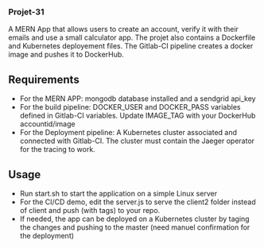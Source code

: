 ### Projet-31
A MERN App that allows users to create an account, verify it with their emails and use a small calculator app. The projet also contains a Dockerfile and Kubernetes deployement files. The Gitlab-CI pipeline creates a docker image and pushes it to DockerHub. 

## Requirements
- For the MERN APP: mongodb database installed and a sendgrid api_key
- For the build pipeline: DOCKER_USER and DOCKER_PASS variables defined in Gitlab-CI variables. Update IMAGE_TAG with your DockerHub accountid/image
- For the Deployment pipeline: A Kubernetes cluster associated and connected with Gitlab-CI. The cluster must contain the Jaeger operator for the tracing to work.

## Usage
- Run start.sh to start the application on a simple Linux server
- For the CI/CD demo, edit the server.js to serve the client2 folder instead of client and push (with tags) to your repo.
- If needed, the app can be deployed on a Kubernetes cluster by taging the changes and pushing to the master (need manuel confirmation for the deployment) 